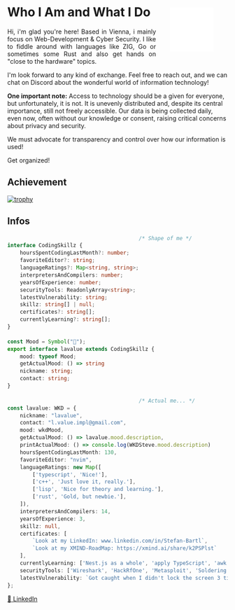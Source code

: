 <p align="center">
  <img src="./public/images/dev_logo.png" alt="My own logo with slogan: Loving science, tech & peace!" style="width:100px; padding: 2rem" align= right>
</p>
<h1>Who I Am and What I Do</h1>
<p align="justify"> Hi, i'm glad you're here! Based in Vienna, i mainly focus on Web-Development & Cyber Security. I like to fiddle around with languages like ZIG, Go or sometimes some Rust and also get hands on "close to the hardware" topics.

I'm look forward to any kind of exchange. Feel free to reach out, and we can chat on Discord about the wonderful world of information technology! 

**One important note:**
Access to technology should be a given for everyone, but unfortunately, it is not. It is unevenly distributed and, despite its central importance, still not freely accessible. Our data is being collected daily, even now, often without our knowledge or consent, raising critical concerns about privacy and security.</p>
<p>We must advocate for transparency and control over how our information is used!</p>
<p>Get organized!</p>

## Achievement

[![trophy](https://github-profile-trophy.vercel.app/?username=StefanBartl&title=-Stars,-Followers,-Reviews,-PullRequest&theme=discord&no-bg=false&no-frame=true)](https://github.com/ryo-ma/github-profile-trophy)

## Infos

```ts
                                          /* Shape of me */
interface CodingSkillz {
    hoursSpentCodingLastMonth?: number;
    favoriteEditor?: string;
    languageRatings?: Map<string, string>;
    interpretersAndCompilers: number;
    yearsOfExperience: number;
    securityTools: ReadonlyArray<string>;
    latestVulnerability: string;
    skillz: string[] | null;
    certificates?: string[];
    currentlyLearning?: string[];
}

const Mood = Symbol("🍮");
export interface lavalue extends CodingSkillz {
    mood: typeof Mood;
    getActualMood: () => string
    nickname: string;
    contact: string;
}

                                          /* Actual me... */
const lavalue: WKD = {
    nickname: "lavalue",
    contact: "l.value.impl@gmail.com",
    mood: wkdMood,
    getActualMood: () => lavalue.mood.description,
    printActualMood: () => console.log(WKDSteve.mood.description)
    hoursSpentCodingLastMonth: 130,
    favoriteEditor: "nvim",
    languageRatings: new Map([
        ['typescript', 'Nice!'],
        ['c++', 'Just love it, really.'],
        ['lisp', 'Nice for theory and learning.'],
        ['rust', 'Gold, but newbie.'], 
    ]),
    interpretersAndCompilers: 14,
    yearsOfExperience: 3,
    skillz: null,
    certificates: [
        `Look at my LinkedIn: www.linkedin.com/in/Stefan-Bartl`,
        `Look at my XMIND-RoadMap: https://xmind.ai/share/k2PSPlst`
    ],
    currentlyLearning: ['Nest.js as a whole', 'apply TypeScript', 'awk', 'Windows Administration'],
    securityTools: ['Wireshark', 'HackRfOne', 'Metasploit', 'Soldering iron'],
    latestVulnerability: `Got caught when I didn't lock the screen 3 times when I was was working for a customer.`,
};
```

<a href="https://www.linkedin.com/in/stefan-bartl/" target="_blank">🔗 LinkedIn</a>
